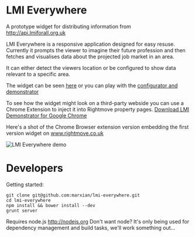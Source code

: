 LMI Everywhere
============== 
A prototype widget for distributing information from http://api.lmiforall.org.uk

LMI Everywhere is a responsive application designed for easy resuse. Currently it prompts the viewer to imagine their future profession and then fetches and visualises data about the projected job market in an area.

It can either detect the viewers location or be configured to show data relevant to a specific area.

The widget can be seen [here](http://lmi-everywhere.herokuapp.com) or you can play with the [configurator and demonstrator](http://lmi-everywhere.herokuapp.com/generator.html)

To see how the widget might look on a third-party webside you can use a Chrome Extension to inject it into Rightmove property pages. [Download LMI Demonstrator for Google Chrome](https://raw.github.com/marxian/lmi-everywhere/develop/lmi-demonstrator.crx)

Here's a shot of the Chrome Browser extension version embedding the first version widget on www.rightmove.co.uk

![LMI Everywhere demo](https://raw.github.com/marxian/lmi-everywhere/develop/demo.png)

Developers
==========

Getting started:

    git clone git@github.com:marxian/lmi-everywhere.git
    cd lmi-everywhere
    npm install && bower install --dev
    grunt server

Requires node.js http://nodejs.org
Don't want node? It's only being used for dependency management and build tasks, we'll work something out...

